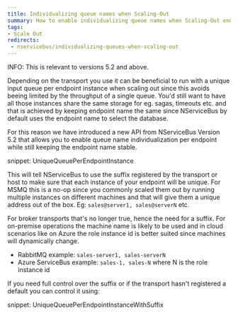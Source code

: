 ```yaml
---
title: Individualizing queue names when Scaling-Out
summary: How to enable individualizing queue names when Scaling-Out endpoints
tags:
- Scale Out
redirects:
 - nservicebus/individualizing-queues-when-scaling-out
---
```


INFO: This is relevant to versions 5.2 and above.

Depending on the transport you use it can be beneficial to run with a unique input queue per endpoint instance when scaling out since this avoids beeing limited by the throughput of a single queue. You'd still want to have all those instances share the same storage for eg. sagas, timeouts etc. and that is achieved by keeping endpoint name the same since NServiceBus by default uses the endpoint name to select the database.

For this reason we have introduced a new API from NServiceBus Version 5.2 that allows you to enable queue name individualization per endpoint while still keeping the endpoint name stable.

snippet: UniqueQueuePerEndpointInstance

This will tell NServiceBus to use the suffix registered by the transport or host to make sure that each instance of your endpoint will be unique. For MSMQ this is a no-op since you commonly scaled them out by running multiple instances on different machines and that will give them a unique address out of the box. Eg: `sales@server1, sales@serverN` etc.

For broker transports that's no longer true, hence the need for a suffix. For on-premise operations the machine name is likely to be used and in cloud scenarios like on Azure the role instance id is better suited since machines will dynamically change.

 * RabbitMQ example: `sales-server1, sales-serverN`
 * Azure ServiceBus example: `sales-1, sales-N` where N is the role instance id

If you need full control over the suffix or if the transport hasn't registered a default you can control it using:

snippet: UniqueQueuePerEndpointInstanceWithSuffix 